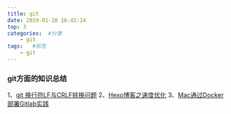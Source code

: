 ```yaml
---
title: git
date: 2019-01-10 16:42:14
top: 3
categories:  #分类
    - git
tags:   #标签
    - git
---
```

### git方面的知识总结
1、[git 换行符LF与CRLF转换问题](https://www.cnblogs.com/sdgf/p/6237847.html)
2、[Hexo博客之速度优化](https://www.jianshu.com/p/93b63852f0b3)
3、[Mac通过Docker部署Gitlab实践](https://www.jianshu.com/p/b983db7e7c90)
